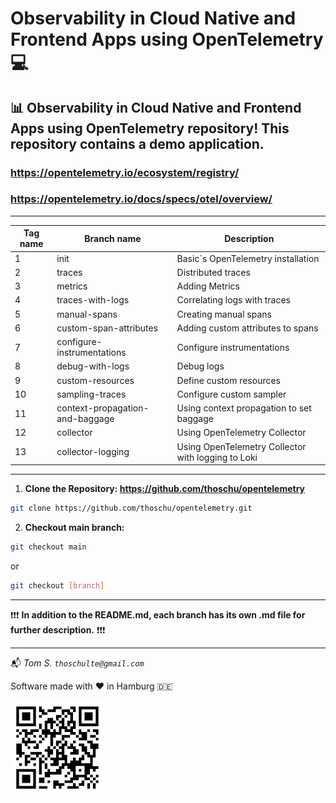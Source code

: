 # Observability in Cloud Native and Frontend Apps using OpenTelemetry 💻

## 📊 Observability in Cloud Native and Frontend Apps using OpenTelemetry repository! This repository contains a demo application.

### https://opentelemetry.io/ecosystem/registry/
### https://opentelemetry.io/docs/specs/otel/overview/

---

| Tag name | Branch name                     | Description                                        |
|----------|---------------------------------|----------------------------------------------------|
| 1        | init                            | Basic´s OpenTelemetry installation                 |
| 2        | traces                          | Distributed traces                                 |
| 3        | metrics                         | Adding Metrics                                     |
| 4        | traces-with-logs                | Correlating logs with traces                       |
| 5        | manual-spans                    | Creating manual spans                              |
| 6        | custom-span-attributes          | Adding custom attributes to spans                  |
| 7        | configure-instrumentations      | Configure instrumentations                         |
| 8        | debug-with-logs                 | Debug logs                                         |
| 9        | custom-resources                | Define custom resources                            |
| 10       | sampling-traces                 | Configure custom sampler                           |
| 11       | context-propagation-and-baggage | Using context propagation to set baggage           |
| 12       | collector                       | Using OpenTelemetry Collector                      |
| 13       | collector-logging               | Using OpenTelemetry Collector with logging to Loki |

---

1. **Clone the Repository: https://github.com/thoschu/opentelemetry** 

```bash
git clone https://github.com/thoschu/opentelemetry.git
```

2. **Checkout main branch:** 

```bash
git checkout main
```

or

```bash
git checkout [branch]
```

---

❗❗❗ **In addition to the README.md, each branch has its own .md file for further description.** ❗❗❗

---

📬
*Tom S.*
*```thoschulte@gmail.com```*

Software made with ❤️ in Hamburg 🇩🇪

![qr-code](./assets/thomas-schulte.de.png)
